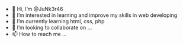 - 👋 Hi, I’m @JuNk3r46
- 👀 I’m interested in learning and improve my skills in web developing
- 🌱 I’m currently learning html, css, php
- 💞️ I’m looking to collaborate on ...
- 📫 How to reach me ...

<!---
JuNk3r46/JuNk3r46 is a ✨ special ✨ repository because its `README.md` (this file) appears on your GitHub profile.
You can click the Preview link to take a look at your changes.
--->
